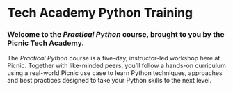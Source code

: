 # Tech Academy Python Training
### Welcome to the *Practical Python* course, brought to you by the Picnic Tech Academy.

The *Practical Python* course is a five-day, instructor-led workshop here at Picnic. Together
with like-minded peers, you’ll follow a hands-on curriculum using a real-world Picnic use
case to learn Python techniques, approaches and best practices designed to take your
Python skills to the next level.
